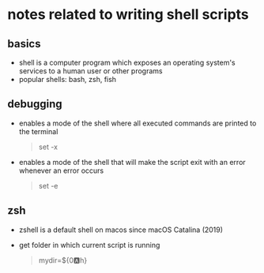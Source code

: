 # notes related to writing shell scripts

## basics

- shell is a computer program which exposes an operating system's services to a human user or other programs
- popular shells: bash, zsh, fish


## debugging

- enables a mode of the shell where all executed commands are printed to the terminal
  > set -x

- enables a mode of the shell that will make the script exit with an error whenever an error occurs
  > set -e


## zsh

- zshell is a default shell on macos since macOS Catalina (2019)

- get folder in which current script is running
  > mydir=${0:a:h}
